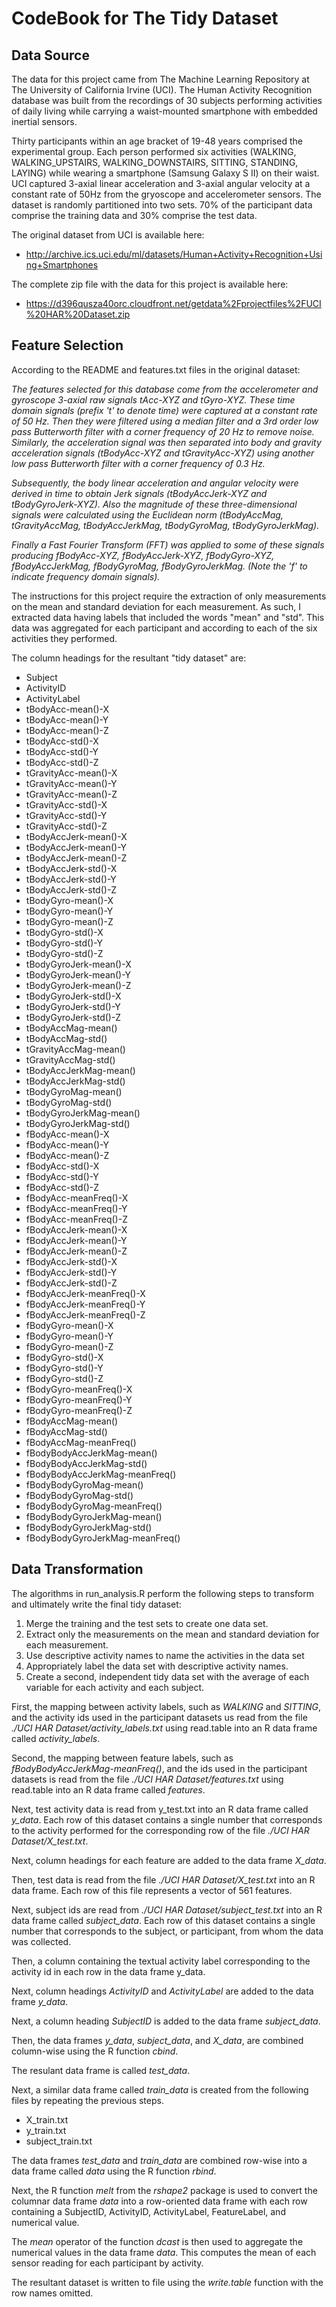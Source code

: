 CodeBook for The Tidy Dataset
=============================

Data Source
-----------
The data for this project came from The Machine Learning Repository at The University of California Irvine (UCI).  The  Human Activity Recognition database was built from the recordings of 30 subjects performing activities of daily living while carrying a waist-mounted smartphone with embedded inertial sensors.

Thirty participants within an age bracket of 19-48 years comprised the experimental group. Each person performed six activities (WALKING, WALKING_UPSTAIRS, WALKING_DOWNSTAIRS, SITTING, STANDING, LAYING) while wearing a smartphone (Samsung Galaxy S II) on their waist. UCI captured 3-axial linear acceleration and 3-axial angular velocity at a constant rate of 50Hz from the gryoscope and accelerometer sensors. The dataset is randomly partitioned into two sets. 70% of the participant data comprise the training data and 30% comprise the test data.

The original dataset from UCI is available here:

- http://archive.ics.uci.edu/ml/datasets/Human+Activity+Recognition+Using+Smartphones

The complete zip file with the data for this project is available here:

- https://d396qusza40orc.cloudfront.net/getdata%2Fprojectfiles%2FUCI%20HAR%20Dataset.zip

Feature Selection 
-----------------
According to the README and features.txt files in the original dataset:

*The features selected for this database come from the accelerometer and gyroscope 3-axial raw signals tAcc-XYZ and tGyro-XYZ. These time domain signals (prefix 't' to denote time) were captured at a constant rate of 50 Hz. Then they were filtered using a median filter and a 3rd order low pass Butterworth filter with a corner frequency of 20 Hz to remove noise. Similarly, the acceleration signal was then separated into body and gravity acceleration signals (tBodyAcc-XYZ and tGravityAcc-XYZ) using another low pass Butterworth filter with a corner frequency of 0.3 Hz.*

*Subsequently, the body linear acceleration and angular velocity were derived in time to obtain Jerk signals (tBodyAccJerk-XYZ and tBodyGyroJerk-XYZ). Also the magnitude of these three-dimensional signals were calculated using the Euclidean norm (tBodyAccMag, tGravityAccMag, tBodyAccJerkMag, tBodyGyroMag, tBodyGyroJerkMag).* 

*Finally a Fast Fourier Transform (FFT) was applied to some of these signals producing fBodyAcc-XYZ, fBodyAccJerk-XYZ, fBodyGyro-XYZ, fBodyAccJerkMag, fBodyGyroMag, fBodyGyroJerkMag. (Note the 'f' to indicate frequency domain signals).*

The instructions for this project require the extraction of only measurements on the mean and standard deviation for each measurement.  As such, I extracted data having labels that included the words "mean" and "std".  This data was aggregated  for each participant and according to each of the six activities they performed.

The column headings for the resultant "tidy dataset" are:

* Subject
* ActivityID
* ActivityLabel
* tBodyAcc-mean()-X
* tBodyAcc-mean()-Y
* tBodyAcc-mean()-Z
* tBodyAcc-std()-X
* tBodyAcc-std()-Y
* tBodyAcc-std()-Z
* tGravityAcc-mean()-X
* tGravityAcc-mean()-Y
* tGravityAcc-mean()-Z
* tGravityAcc-std()-X
* tGravityAcc-std()-Y
* tGravityAcc-std()-Z
* tBodyAccJerk-mean()-X
* tBodyAccJerk-mean()-Y
* tBodyAccJerk-mean()-Z
* tBodyAccJerk-std()-X
* tBodyAccJerk-std()-Y
* tBodyAccJerk-std()-Z
* tBodyGyro-mean()-X
* tBodyGyro-mean()-Y
* tBodyGyro-mean()-Z
* tBodyGyro-std()-X
* tBodyGyro-std()-Y
* tBodyGyro-std()-Z
* tBodyGyroJerk-mean()-X
* tBodyGyroJerk-mean()-Y
* tBodyGyroJerk-mean()-Z
* tBodyGyroJerk-std()-X
* tBodyGyroJerk-std()-Y
* tBodyGyroJerk-std()-Z
* tBodyAccMag-mean()
* tBodyAccMag-std()
* tGravityAccMag-mean()
* tGravityAccMag-std()
* tBodyAccJerkMag-mean()
* tBodyAccJerkMag-std()
* tBodyGyroMag-mean()
* tBodyGyroMag-std()
* tBodyGyroJerkMag-mean()
* tBodyGyroJerkMag-std()
* fBodyAcc-mean()-X
* fBodyAcc-mean()-Y
* fBodyAcc-mean()-Z
* fBodyAcc-std()-X
* fBodyAcc-std()-Y
* fBodyAcc-std()-Z
* fBodyAcc-meanFreq()-X
* fBodyAcc-meanFreq()-Y
* fBodyAcc-meanFreq()-Z
* fBodyAccJerk-mean()-X
* fBodyAccJerk-mean()-Y
* fBodyAccJerk-mean()-Z
* fBodyAccJerk-std()-X
* fBodyAccJerk-std()-Y
* fBodyAccJerk-std()-Z
* fBodyAccJerk-meanFreq()-X
* fBodyAccJerk-meanFreq()-Y
* fBodyAccJerk-meanFreq()-Z
* fBodyGyro-mean()-X
* fBodyGyro-mean()-Y
* fBodyGyro-mean()-Z
* fBodyGyro-std()-X
* fBodyGyro-std()-Y
* fBodyGyro-std()-Z
* fBodyGyro-meanFreq()-X
* fBodyGyro-meanFreq()-Y
* fBodyGyro-meanFreq()-Z
* fBodyAccMag-mean()
* fBodyAccMag-std()
* fBodyAccMag-meanFreq()
* fBodyBodyAccJerkMag-mean()
* fBodyBodyAccJerkMag-std()
* fBodyBodyAccJerkMag-meanFreq()
* fBodyBodyGyroMag-mean()
* fBodyBodyGyroMag-std()
* fBodyBodyGyroMag-meanFreq()
* fBodyBodyGyroJerkMag-mean()
* fBodyBodyGyroJerkMag-std()
* fBodyBodyGyroJerkMag-meanFreq()

Data Transformation
-------------------

The algorithms in run_analysis.R perform the following steps to transform and ultimately write the final tidy dataset:

1. Merge the training and the test sets to create one data set.
2. Extract only the measurements on the mean and standard deviation for each measurement.
3. Use descriptive activity names to name the activities in the data set
4. Appropriately label the data set with descriptive activity names.
5. Create a second, independent tidy data set with the average of each variable for each activity and each subject.


First, the mapping between activity labels, such as *WALKING* and *SITTING*, and the activity ids used in the participant datasets us read from the file *./UCI HAR Dataset/activity\_labels.txt* using read.table into an R data frame called *activity\_labels*.

Second, the mapping between feature labels, such as *fBodyBodyAccJerkMag-meanFreq()*, and the ids used in the participant datasets is read from the file *./UCI HAR Dataset/features.txt* using read.table into an R data frame called *features*.

Next, test activity data is read from y\_test.txt into an R data frame called *y\_data*. Each row of this dataset contains a single number that corresponds to the activity performed for the corresponding row of the file *./UCI HAR Dataset/X_test.txt*.

Next, column headings for each feature are added to the data frame *X\_data*.

Then, test data is read from the file *./UCI HAR Dataset/X\_test.txt* into an R data frame.  Each row of this file represents a vector of 561 features.  

Next, subject ids are read from *./UCI HAR Dataset/subject\_test.txt* into an R data frame called *subject\_data*.  Each row of this dataset contains a single number that corresponds to the subject, or participant, from whom the data was collected.

Then, a column containing the textual activity label corresponding to the activity id in each row in the data frame y_data.

Next, column headings *ActivityID* and *ActivityLabel* are added to the data frame *y\_data*.

Next, a column heading *SubjectID* is added to the data frame *subject\_data*.

Then, the data frames *y\_data*, *subject\_data*, and *X\_data*, are combined column-wise using the R function *cbind*.

The resulant data frame is called *test_data*.

Next, a similar data frame called *train_data* is created from the following files by repeating the previous steps.

- X_train.txt
- y_train.txt
- subject_train.txt

The data frames *test_data* and *train_data* are combined row-wise into a data frame called *data* using the R function *rbind*.

Next, the R function *melt* from the *rshape2* package is used to convert the columnar data frame *data* into a row-oriented data frame with each row containing a SubjectID, ActivityID, ActivityLabel, FeatureLabel, and numerical value.

The *mean* operator of the function *dcast* is then used to aggregate the numerical values in the data frame *data*.  This computes the mean of each sensor reading for each participant by activity.

The resultant dataset is written to file using the *write.table* function with the row names omitted.
